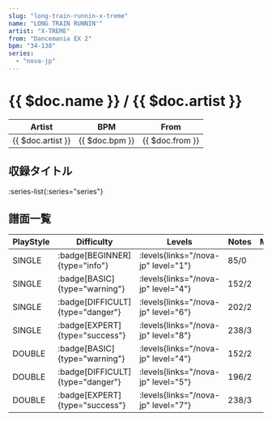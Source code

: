 ```yaml
---
slug: "long-train-runnin-x-treme"
name: "LONG TRAIN RUNNIN'"
artist: "X-TREME"
from: "Dancemania EX 2"
bpm: "34-138"
series:
  - "nova-jp"
---
```


# {{ $doc.name }} / {{ $doc.artist }}

|Artist|BPM|From|
|------|---|----|
|{{ $doc.artist }}|{{ $doc.bpm }}|{{ $doc.from }}|

## 収録タイトル

:series-list{:series="series"}

## 譜面一覧

|PlayStyle|Difficulty|Levels|Notes|Movie|
|---------|----------|------|-----|-----|
|SINGLE| :badge[BEGINNER]{type="info"}| :levels{links="/nova-jp" level="1"}|85/0||
|SINGLE| :badge[BASIC]{type="warning"}| :levels{links="/nova-jp" level="4"}|152/2||
|SINGLE| :badge[DIFFICULT]{type="danger"}| :levels{links="/nova-jp" level="6"}|202/2||
|SINGLE| :badge[EXPERT]{type="success"}| :levels{links="/nova-jp" level="8"}|238/3||
|DOUBLE| :badge[BASIC]{type="warning"}| :levels{links="/nova-jp" level="4"}|152/2||
|DOUBLE| :badge[DIFFICULT]{type="danger"}| :levels{links="/nova-jp" level="5"}|196/2||
|DOUBLE| :badge[EXPERT]{type="success"}| :levels{links="/nova-jp" level="7"}|238/3||
